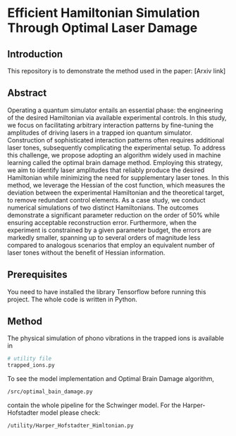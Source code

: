 # Efficient Hamiltonian Simulation Through Optimal Laser Damage

## Introduction

This repository is to demonstrate the method used in the paper: [Arxiv link]

## Abstract
Operating a quantum simulator entails an essential phase: the engineering of the desired Hamiltonian via available experimental controls. In this study, we focus on facilitating arbitrary interaction patterns by fine-tuning the amplitudes of driving lasers in a trapped ion quantum simulator. Construction of sophisticated interaction patterns often requires additional laser tones, subsequently complicating the experimental setup. To address this challenge, we propose adopting  an algorithm widely used  in  machine learning  called the optimal brain damage method. Employing this strategy, we aim to identify laser amplitudes that reliably produce the desired Hamiltonian while minimizing the need for supplementary laser tones. In this method, we leverage the Hessian of the cost function, which measures the deviation between the experimental Hamiltonian and the theoretical target, to remove redundant control elements. As a case study, we conduct numerical simulations of two distinct Hamiltonians. The outcomes  demonstrate a significant parameter reduction on the order of $50\%$ while ensuring  acceptable reconstruction error. Furthermore, when the experiment is constrained by a given parameter budget, the errors are markedly smaller, spanning up to several orders of magnitude less compared to analogous scenarios that employ an equivalent number of laser tones without the benefit of Hessian information.



## Prerequisites

You need to have installed the library Tensorflow before running this project. The whole code is written in Python.

## Method
The physical simulation of phono vibrations in the trapped ions is available in
```bash
# utility file 
trapped_ions.py
```
To see the model implementation and Optimal Brain Damage algorithm, 
```bash
/src/optimal_bain_damage.py
```
contain the whole pipeline for the Schwinger model. For the Harper-Hofstadter model please check:
```bash
/utility/Harper_Hofstadter_Himltonian.py
````
 
 
